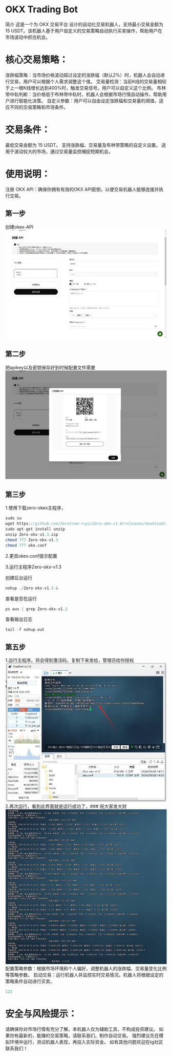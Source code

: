 # OKX Trading Bot
简介
这是一个为 OKX 交易平台 设计的自动化交易机器人，支持最小交易金额为 15 USDT。该机器人基于用户自定义的交易策略自动执行买卖操作，帮助用户在市场波动中抓住机会。

# 核心交易策略：
涨跌幅策略：当市场价格波动超过设定的涨跌幅（默认2%）时，机器人会自动进行交易，用户可以根据个人需求调整这个值。
交易量检测：当前K线的交易量相较于上一根K线增长达到400%时，触发交易信号。用户可以自定义这个比例。
布林带中轨判断：当价格低于布林带中轨时，机器人会根据市场行情自动操作，帮助用户进行智能化决策。
自定义参数：用户可以自由设定涨跌幅和交易量的阈值，适应不同的交易策略和市场条件。
# 交易条件：
最低交易金额为 15 USDT。
支持涨跌幅、交易量及布林带策略的自定义设置。
适用于波动较大的市场，通过交易量监控捕捉短期机会。
# 使用说明：
注册 OKX API：确保你拥有有效的OKX API密钥，以便交易机器人能够连接并执行交易。

## 第一步
创建okex-API
![001](/doc/1.png)
## 第二步
把apikey以及密钥保存好到时候配置文件需要
![001](/doc/2.png)
## 第三步
1.使用下载zero-okex主程序，
```php
sudo su
wget https://github.com/Zerotree-ruyi/Zero-oke-v1.0/releases/download/1.0-alpha/Zero-okx-v1.3.zip
sudo apt-get install unzip
unzip Zero-okx-v1.3.zip
chmod 777 Zero-okx-v1.3
chmod 777 oke.conf
```
2.更具okex.conf提示配置

3.运行主程序Zero-okx-v1.3

创建后台运行
```php
nohup ./Zero-okx-v1.3 &
```
查看是否在运行
```php
ps aux | grep Zero-okx-v1.3
```
查看输出日志
```php
tail -f nohup.out

```
## 第五步
1.运行主程序。将会得到激活码，复制下来发给，管理员给你授权
![001](/doc/3.png)
2.再次运行，看到此界面就是运行成功了，### 祝大家发大财
![001](/doc/5.png)
配置策略参数：根据市场环境和个人偏好，调整机器人的涨跌幅、交易量变化比例等策略参数。
启动交易：运行机器人并监控实时交易情况。机器人将根据设定的策略条件自动进行买卖。
```php
123
```
# 安全与风险提示：
请确保你对市场行情有充分了解，本机器人仅为辅助工具，不构成投资建议。
如果你有最新的，能赚的交易策略，请联系我们。制作自动交易。
强烈建议先在模拟环境中运行，测试机器人表现，再投入实际资金。
如有其他问题欢迎在tg社区联系我们！
